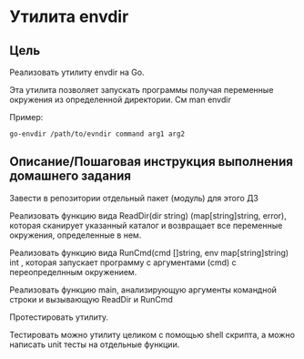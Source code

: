 # Утилита envdir

## Цель
Реализовать утилиту envdir на Go.

Эта утилита позволяет запускать программы получая переменные окружения из определенной директории. См man envdir

Пример:
```
go-envdir /path/to/evndir command arg1 arg2
```

## Описание/Пошаговая инструкция выполнения домашнего задания
Завести в репозитории отдельный пакет (модуль) для этого ДЗ

Реализовать функцию вида ReadDir(dir string) (map[string]string, error), которая сканирует указанный каталог и возвращает все переменные окружения, определенные в нем.

Реализовать функцию вида RunCmd(cmd []string, env map[string]string) int , которая запускает программу с аргументами (cmd) c переопределнным окружением.

Реализовать функцию main, анализирующую аргументы командной строки и вызывающую ReadDir и RunCmd

Протестировать утилиту.

Тестировать можно утилиту целиком с помощью shell скрипта, а можно написать unit тесты на отдельные функции.